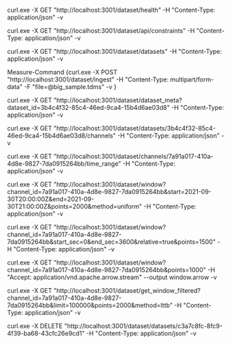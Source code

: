curl.exe -X GET "http://localhost:3001/dataset/health" -H "Content-Type: application/json" -v
  
curl.exe -X GET "http://localhost:3001/dataset/api/constraints" -H "Content-Type: application/json" -v
  
curl.exe -X GET "http://localhost:3001/dataset/datasets" -H "Content-Type: application/json" -v
  
Measure-Command {curl.exe -X POST "http://localhost:3001/dataset/ingest" -H "Content-Type: multipart/form-data" -F "file=@big_sample.tdms" -v } 
  
curl.exe -X GET "http://localhost:3001/dataset/dataset_meta?dataset_id=3b4c4f32-85c4-46ed-9ca4-15b4d6ae03d8" -H "Content-Type: application/json" -v

curl.exe -X GET "http://localhost:3001/dataset/datasets/3b4c4f32-85c4-46ed-9ca4-15b4d6ae03d8/channels" -H "Content-Type: application/json" -v

curl.exe -X GET "http://localhost:3001/dataset/channels/7a91a017-410a-4d8e-9827-7da0915264bb/time_range" -H "Content-Type: application/json" -v

curl.exe -X GET "http://localhost:3001/dataset/window?channel_id=7a91a017-410a-4d8e-9827-7da0915264bb&start=2021-09-30T20:00:00Z&end=2021-09-30T21:00:00Z&points=2000&method=uniform" -H "Content-Type: application/json" -v

curl.exe -X GET "http://localhost:3001/dataset/window?channel_id=7a91a017-410a-4d8e-9827-7da0915264bb&start_sec=0&end_sec=3600&relative=true&points=1500" -H "Content-Type: application/json" -v

curl.exe -X GET "http://localhost:3001/dataset/window?channel_id=7a91a017-410a-4d8e-9827-7da0915264bb&points=1000" -H "Accept: application/vnd.apache.arrow.stream" --output window.arrow -v

curl.exe -X GET "http://localhost:3001/dataset/get_window_filtered?channel_id=7a91a017-410a-4d8e-9827-7da0915264bb&limit=100000&points=2000&method=lttb" -H "Content-Type: application/json" -v

curl.exe -X DELETE "http://localhost:3001/dataset/datasets/c3a7c8fc-8fc9-4f39-ba68-43cfc26e9cd1" -H "Content-Type: application/json" -v